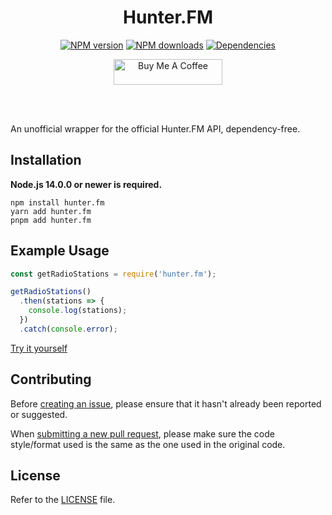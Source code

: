 <div align="center">
  <h1>Hunter.FM</h1>
  <p>
    <a href="https://www.npmjs.com/package/hunter.fm"><img src="https://img.shields.io/npm/v/hunter.fm.svg?color=3884FF&label=npm" alt="NPM version" /></a>
    <a href="https://www.npmjs.com/package/hunter.fm"><img src="https://img.shields.io/npm/dt/hunter.fm.svg?color=3884FF" alt="NPM downloads" /></a>
    <a href="https://www.npmjs.com/package/hunter.fm"><img src="https://img.shields.io/badge/dependencies-0-brightgreen?color=3884FF" alt="Dependencies" /></a>
  </p>
  <p>
    <a href="https://www.buymeacoffee.com/5antos" target="_blank"><img src="https://cdn.buymeacoffee.com/buttons/default-blue.png" alt="Buy Me A Coffee" height="41" width="174"></a>
  </p>
  <br><br>
</div>

An unofficial wrapper for the official Hunter.FM API, dependency-free.

Installation
------------

**Node.js 14.0.0 or newer is required.**  

```sh-session
npm install hunter.fm
yarn add hunter.fm
pnpm add hunter.fm
```

Example Usage
-------------


```js
const getRadioStations = require('hunter.fm');

getRadioStations()
  .then(stations => {
    console.log(stations);
  })
  .catch(console.error);
```
[Try it yourself](https://npm.runkit.com/hunter.fm)

Contributing
------------

Before [creating an issue](https://github.com/5antos/hunter.fm/issues), please ensure that it hasn't already been reported or suggested.

When [submitting a new pull request](https://github.com/5antos/hunter.fm/pulls), please make sure the code style/format used is the same as the one used in the original code.


License
-------

Refer to the [LICENSE](LICENSE) file.